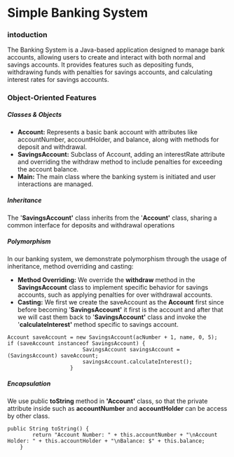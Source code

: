 # **Simple Banking System**

### intoduction

The Banking System is a Java-based application designed to manage bank accounts, allowing users to create and interact with both normal and savings accounts. It provides features such as depositing funds, withdrawing funds with penalties for savings accounts, and calculating interest rates for savings accounts.

### Object-Oriented Features

##### Classes & Objects

* **Account:** Represents a basic bank account with attributes like accountNumber, accountHolder, and balance, along with methods for deposit and withdrawal.
* **SavingsAccount:** Subclass of Account, adding an interestRate attribute and overriding the withdraw method to include penalties for exceeding the account balance.
* **Main:** The main class where the banking system is initiated and user interactions are managed.

##### Inheritance

The '**SavingsAccount'** class inherits from the '**Account'** class, sharing a common interface for deposits and withdrawal operations

##### Polymorphism

In our banking system, we demonstrate polymorphism through the usage of inheritance, method overriding and casting:

* **Method Overriding:** We override the **withdraw** method in the **SavingsAccount** class to implement specific behavior for savings accounts, such as applying penalties for over withdrawal accounts.
* **Casting:** We first we create the saveAccount as the **Account** first since before becoming '**SavingsAccount'** it first is the account and after that we will cast them back to '**SavingsAccount'** class and invoke the '**calculateInterest'** method specific to savings account.

```
Account saveAccount = new SavingsAccount(acNumber + 1, name, 0, 5);
if (saveAccount instanceof SavingsAccount) {
                        SavingsAccount savingsAccount = (SavingsAccount) saveAccount;
                        savingsAccount.calculateInterest();
                    }
```

##### Encapsulation

We use public **toString** method in **'Account'** class, so that the private attribute inside such as **accountNumber** and **accountHolder** can be access by other class.

```
public String toString() {
        return "Account Number: " + this.accountNumber + "\nAccount Holder: " + this.accountHolder + "\nBalance: $" + this.balance;
    }
```
